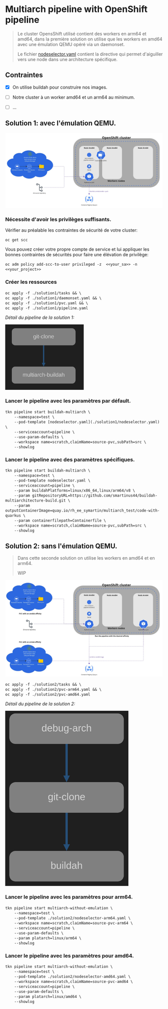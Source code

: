 # Multiarch pipeline with OpenShift pipeline

> Le cluster OpensShift utilisé contient des workers en arm64 et amd64, dans la première solution on utilise que les workers en amd64 avec une émulation QEMU opéré via un daemonset.
>
> Le fichier [nodeselector.yaml](./solution1/nodeselector.yaml) contient la directive qui permet d'aiguiller vers une node dans une architecture spécifique.

## Contraintes

- [x] On utilise buildah pour construire nos images.
- [ ] Notre cluster à un worker amd64 et un arm64 au minimum.
- [ ] ...


## Solution 1: avec l'émulation QEMU.

![Schéma de la solution 1](./Solution1.jpg "Solution 1")

### Nécessite d'avoir les privilèges suffisants.

Vérifier au préalable les contraintes de sécurité de votre cluster:

```
oc get scc
```

Vous pouvez créer votre propre compte de service et lui appliquer les bonnes contraintes de sécurités pour faire une élévation de privilège:

```
oc adm policy add-scc-to-user privileged -z  <<your_sa>> -n <<your_project>>
```

### Créer les ressources

```
oc apply -f ./solution1/tasks && \    
oc apply -f ./solution1/daemonset.yaml && \    
oc apply -f ./solution1/pvc.yaml && \    
oc apply -f ./solution1/pipeline.yaml    
```

_Détail du pipeline de la solution 1:_

![Détails de la pipeline](./solution1-details.png "Détail du pipeline de la solution 1")


### Lancer le pipeline avec les paramètres par défault.

```
tkn pipeline start buildah-multiarch \
    --namespace=test \
    --pod-template [nodeselector.yaml](./solution1/nodeselector.yaml) \
    --serviceaccount=pipeline \
    --use-param-defaults \
    --workspace name=scratch,claimName=source-pvc,subPath=src \
    --showlog
```

### Lancer le pipeline avec des paramètres spécifiques.

```
tkn pipeline start buildah-multiarch \
    --namespace=test \
    --pod-template nodeselector.yaml \
    --serviceaccount=pipeline \
    --param buildahPlatforms=linux/x86_64,linux/arm64/v8 \
    --param gitRepositoryURL=https://github.com/smartinus44/buildah-multiarchitecture-build.git \
    --param outputContainerImage=quay.io/rh_ee_symartin/multiarch_test/code-with-quarkus \
    --param containerfilepath=Containerfile \
    --workspace name=scratch,claimName=source-pvc,subPath=src \
    --showlog
```

## Solution 2: sans l'émulation QEMU.

> Dans cette seconde solution on utilise les workers en amd64 et en arm64.
>
> WIP

![Schéma de la solution 2](./Solution2.jpg "Solution 2")


```
oc apply -f ./solution2/tasks && \
oc apply -f ./solution2/pvc-arm64.yaml && \
oc apply -f ./solution2/pvc-amd64.yaml
```

_Détail du pipeline de la solution 2:_

![Détails de la pipeline](./solution2-details.png "Détail du pipeline de la solution 2")

### Lancer le pipeline avec les paramètres pour arm64.
```
tkn pipeline start multiarch-without-emulation \
    --namespace=test \
    --pod-template ./solution2/nodeselector-arm64.yaml \
    --workspace name=scratch,claimName=source-pvc-arm64 \
    --serviceaccount=pipeline \
    --use-param-defaults \
    --param platarch=linux/arm64 \
    --showlog
```

### Lancer le pipeline avec les paramètres pour amd64.
```
tkn pipeline start multiarch-without-emulation \
    --namespace=test \
    --pod-template ./solution2/nodeselector-amd64.yaml \
    --workspace name=scratch,claimName=source-pvc-amd64 \
    --serviceaccount=pipeline \
    --use-param-defaults \
    --param platarch=linux/amd64 \
    --showlog
```
